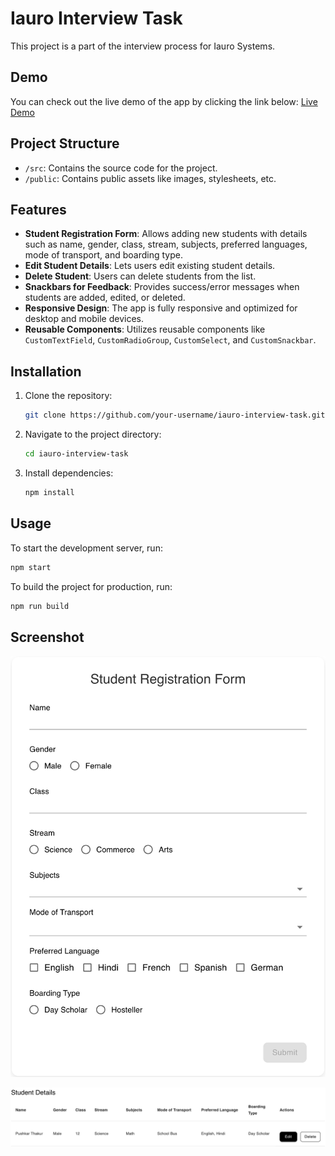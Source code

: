 # Iauro Interview Task

This project is a part of the interview process for Iauro Systems.

## Demo

You can check out the live demo of the app by clicking the link below: [Live Demo](https://iauro-interview-task.vercel.app/)

## Project Structure

- `/src`: Contains the source code for the project.
- `/public`: Contains public assets like images, stylesheets, etc.

## Features

- **Student Registration Form**: Allows adding new students with details such as name, gender, class, stream, subjects, preferred languages, mode of transport, and boarding type.
- **Edit Student Details**: Lets users edit existing student details.
- **Delete Student**: Users can delete students from the list.
- **Snackbars for Feedback**: Provides success/error messages when students are added, edited, or deleted.
- **Responsive Design**: The app is fully responsive and optimized for desktop and mobile devices.
- **Reusable Components**: Utilizes reusable components like `CustomTextField`, `CustomRadioGroup`, `CustomSelect`, and `CustomSnackbar`.

## Installation

1. Clone the repository:
   ```sh
   git clone https://github.com/your-username/iauro-interview-task.git
   ```
2. Navigate to the project directory:
   ```sh
   cd iauro-interview-task
   ```
3. Install dependencies:
   ```sh
   npm install
   ```

## Usage

To start the development server, run:

```sh
npm start
```

To build the project for production, run:

```sh
npm run build
```

## Screenshot

![form](/public/picture1.png)

![table](/public/picture2.png)
